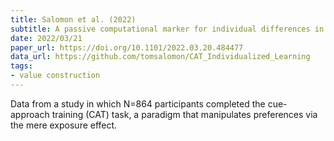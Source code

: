 ```yaml
---
title: Salomon et al. (2022)
subtitle: A passive computational marker for individual differences in non-reinforced learning
date: 2022/03/21
paper_url: https://doi.org/10.1101/2022.03.20.484477
data_url: https://github.com/tomsalomon/CAT_Individualized_Learning
tags:
- value construction
---
```


Data from a study in which N=864 participants completed the cue-approach training (CAT) task, a paradigm that manipulates preferences via the mere exposure effect.
